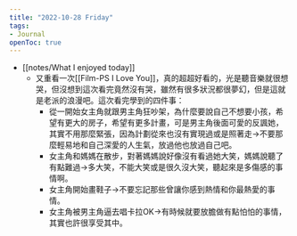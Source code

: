 ```yaml
---
title: "2022-10-28 Friday"
tags: 
- Journal
openToc: true
---
```



-  [[notes/What I enjoyed today]]
    -   又重看一次[[Film-PS I Love You]]，真的超超好看的，光是聽音樂就很想哭，但沒想到這次看完竟然沒有哭，雖然有很多狀況都很夢幻，但是這就是老派的浪漫吧。這次看完學到的四件事：
        -   從一開始女主角就跟男主角狂吵架，為什麼要說自己不想要小孩，希望有更大的房子，希望有更多計畫，可是男主角後面可愛的反諷她，其實不用那麼緊張，因為計劃從來也沒有實現過或是照著走→不要那麼輕易地和自己深愛的人生氣，放過他也放過自己吧。
        -   女主角和媽媽在散步，對著媽媽說好像沒有看過她大笑，媽媽說聽了有點難過→多大笑，不能大笑或是很久沒大笑，聽起來是多傷感的事情啊。
        -   女主角開始畫鞋子→不要忘記那些曾讓你感到熱情和你最熱愛的事情。
        -   女主角被男主角逼去唱卡拉OK→有時候就要放膽做有點怕怕的事情，其實也許很享受其中。